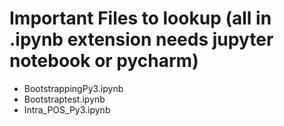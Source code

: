 <h1><b>Important Files to lookup</b> (all in .ipynb extension needs jupyter notebook or pycharm)</h1>
<ul><li>BootstrappingPy3.ipynb</li><li>Bootstraptest.ipynb</li><li>Intra_POS_Py3.ipynb</li></ul>
